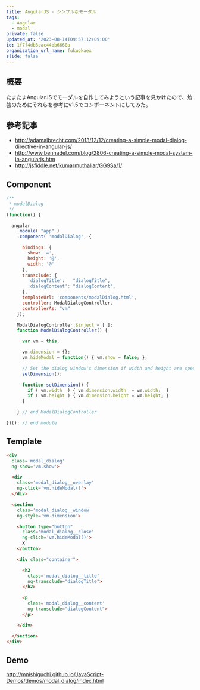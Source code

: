 ```yaml
---
title: AngularJS - シンプルなモーダル
tags:
  - Angular
  - modal
private: false
updated_at: '2023-08-14T09:57:12+09:00'
id: 1f7f4db3eac44bb6660a
organization_url_name: fukuokaex
slide: false
---
```

## 概要

たまたまAngularJSでモーダルを自作してみようという記事を見かけたので、勉強のためにそれらを参考にv1.5でコンポーネントにしてみた。

## 参考記事

- http://adamalbrecht.com/2013/12/12/creating-a-simple-modal-dialog-directive-in-angular-js/
- http://www.bennadel.com/blog/2806-creating-a-simple-modal-system-in-angularjs.htm
- http://jsfiddle.net/kumarmuthaliar/GG9Sa/1/


## Component

```js
/**
 * modalDialog
 */
(function() {

  angular
    .module( "app" )
    .component( 'modalDialog', {

      bindings: {
        show: '=',
        height: '@',
        width: '@'
      },
      transclude: {
        'dialogTitle':   "dialogTitle",
        'dialogContent': "dialogContent",
      },
      templateUrl: 'components/modalDialog.html',
      controller: ModalDialogController,
      controllerAs: "vm"
    });

    ModalDialogController.$inject = [ ];
    function ModalDialogController() {

      var vm = this;

      vm.dimension = {};
      vm.hideModal = function() { vm.show = false; };

      // Set the dialog window's dimension if width and height are specified.
      setDimension();

      function setDimension() {
        if ( vm.width  ) { vm.dimension.width  = vm.width;  }
        if ( vm.height ) { vm.dimension.height = vm.height; }
      }

    } // end ModalDialogController

})(); // end module
```


## Template

```html
<div
  class='modal_dialog'
  ng-show='vm.show'>

  <div
    class='modal_dialog__overlay'
    ng-click='vm.hideModal()'>
  </div>

  <section
    class='modal_dialog__window'
    ng-style='vm.dimension'>

    <button type="button"
      class='modal_dialog__close'
      ng-click='vm.hideModal()'>
      X
    </button>

    <div class="container">

      <h2
        class='modal_dialog__title'
        ng-transclude="dialogTitle">
      </h2>

      <p
        class='modal_dialog__content'
        ng-transclude="dialogContent">
      </p>

    </div>

  </section>
</div>
```

## Demo

http://mnishiguchi.github.io/JavaScript-Demos/demos/modal_dialog/index.html
